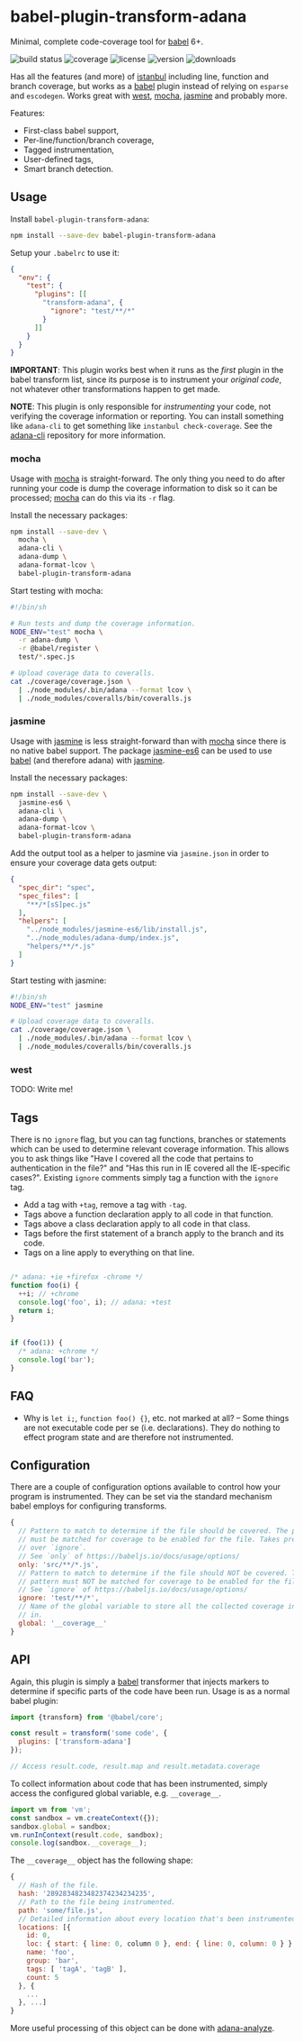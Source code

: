 # babel-plugin-transform-adana

Minimal, complete code-coverage tool for [babel] 6+.

![build status](http://img.shields.io/travis/adana-coverage/babel-plugin-transform-adana/master.svg?style=flat)
![coverage](http://img.shields.io/coveralls/adana-coverage/babel-plugin-transform-adana/master.svg?style=flat)
![license](http://img.shields.io/npm/l/babel-plugin-transform-adana.svg?style=flat)
![version](http://img.shields.io/npm/v/babel-plugin-transform-adana.svg?style=flat)
![downloads](http://img.shields.io/npm/dm/babel-plugin-transform-adana.svg?style=flat)

Has all the features (and more) of [istanbul] including line, function and branch coverage, but works as a [babel] plugin instead of relying on `esparse` and `escodegen`. Works great with [west], [mocha], [jasmine] and probably more.

Features:

 * First-class babel support,
 * Per-line/function/branch coverage,
 * Tagged instrumentation,
 * User-defined tags,
 * Smart branch detection.

## Usage

Install `babel-plugin-transform-adana`:

```sh
npm install --save-dev babel-plugin-transform-adana
```

Setup your `.babelrc` to use it:

```json
{
  "env": {
    "test": {
      "plugins": [[
        "transform-adana", {
          "ignore": "test/**/*"
        }
      ]]
    }
  }
}
```

**IMPORTANT**: This plugin works best when it runs as the _first_ plugin in the babel transform list, since its purpose is to instrument your _original code_, not whatever other transformations happen to get made.

**NOTE**: This plugin is only responsible for _instrumenting_ your code, not verifying the coverage information or reporting. You can install something like `adana-cli` to get something like `instanbul check-coverage`. See the [adana-cli] repository for more information.

### mocha

Usage with [mocha] is straight-forward. The only thing you need to do after running your code is dump the coverage information to disk so it can be processed; [mocha] can do this via its `-r` flag.

Install the necessary packages:

```sh
npm install --save-dev \
  mocha \
  adana-cli \
  adana-dump \
  adana-format-lcov \
  babel-plugin-transform-adana
```

Start testing with mocha:

```sh
#!/bin/sh

# Run tests and dump the coverage information.
NODE_ENV="test" mocha \
  -r adana-dump \
  -r @babel/register \
  test/*.spec.js

# Upload coverage data to coveralls.
cat ./coverage/coverage.json \
  | ./node_modules/.bin/adana --format lcov \
  | ./node_modules/coveralls/bin/coveralls.js
```

### jasmine

Usage with [jasmine] is less straight-forward than with [mocha] since there is no native babel support. The package [jasmine-es6] can be used to use [babel] (and therefore adana) with [jasmine].

Install the necessary packages:

```sh
npm install --save-dev \
  jasmine-es6 \
  adana-cli \
  adana-dump \
  adana-format-lcov \
  babel-plugin-transform-adana
```

Add the output tool as a helper to jasmine via `jasmine.json` in order to ensure your coverage data gets output:

```json
{
  "spec_dir": "spec",
  "spec_files": [
    "**/*[sS]pec.js"
  ],
  "helpers": [
    "../node_modules/jasmine-es6/lib/install.js",
    "../node_modules/adana-dump/index.js",
    "helpers/**/*.js"
  ]
}
```

Start testing with jasmine:

```sh
#!/bin/sh
NODE_ENV="test" jasmine

# Upload coverage data to coveralls.
cat ./coverage/coverage.json \
  | ./node_modules/.bin/adana --format lcov \
  | ./node_modules/coveralls/bin/coveralls.js
```

### west

TODO: Write me!

## Tags

There is no `ignore` flag, but you can tag functions, branches or statements which can be used to determine relevant coverage information. This allows you to ask things like "Have I covered all the code that pertains to authentication in the file?" and "Has this run in IE covered all the IE-specific cases?". Existing `ignore` comments simply tag a function with the `ignore` tag.

 * Add a tag with `+tag`, remove a tag with `-tag`.
 * Tags above a function declaration apply to all code in that function.
 * Tags above a class declaration apply to all code in that class.
 * Tags before the first statement of a branch apply to the branch and its code.
 * Tags on a line apply to everything on that line.

```javascript

/* adana: +ie +firefox -chrome */
function foo(i) {
  ++i; // +chrome
  console.log('foo', i); // adana: +test
  return i;
}


if (foo(1)) {
  /* adana: +chrome */
  console.log('bar');
}
```

## FAQ

 * Why is `let i;`, `function foo() {}`, etc. not marked at all? – Some things are not executable code per se (i.e. declarations). They do nothing to effect program state and are therefore not instrumented.

## Configuration

There are a couple of configuration options available to control how your program is instrumented. They can be set via the standard mechanism babel employs for configuring transforms.

```js
{
  // Pattern to match to determine if the file should be covered. The pattern
  // must be matched for coverage to be enabled for the file. Takes precedence
  // over `ignore`.
  // See `only` of https://babeljs.io/docs/usage/options/
  only: 'src/**/*.js',
  // Pattern to match to determine if the file should NOT be covered. The
  // pattern must NOT be matched for coverage to be enabled for the file.
  // See `ignore` of https://babeljs.io/docs/usage/options/
  ignore: 'test/**/*',
  // Name of the global variable to store all the collected coverage information
  // in.
  global: '__coverage__'
}
```

## API

Again, this plugin is simply a [babel] transformer that injects markers to determine if specific parts of the code have been run. Usage is as a normal babel plugin:

```javascript
import {transform} from '@babel/core';

const result = transform('some code', {
  plugins: ['transform-adana']
});

// Access result.code, result.map and result.metadata.coverage
```

To collect information about code that has been instrumented, simply access the configured global variable, e.g. `__coverage__`.

```javascript
import vm from 'vm';
const sandbox = vm.createContext({});
sandbox.global = sandbox;
vm.runInContext(result.code, sandbox);
console.log(sandbox.__coverage__);
```

The `__coverage__` object has the following shape:

```javascript
{
  // Hash of the file.
  hash: '2892834823482374234234235',
  // Path to the file being instrumented.
  path: 'some/file.js',
  // Detailed information about every location that's been instrumented.
  locations: [{
    id: 0,
    loc: { start: { line: 0, column 0 }, end: { line: 0, column: 0 } },
    name: 'foo',
    group: 'bar',
    tags: [ 'tagA', 'tagB' ],
    count: 5
  }, {
    ...
  }, ...]
}
```

More useful processing of this object can be done with [adana-analyze].

[babel]: http://babeljs.io
[istanbul]: https://github.com/gotwarlost/istanbul
[mocha]: http://mochajs.org/
[jasmine]: http://jasmine.github.io/
[west]: https://www.github.com/izaakschroeder/west
[adana-cli]: https://www.github.com/adana-coverage/adana-cli
[adana-analyze]: https://www.github.com/adana-coverage/adana-analyze
[jasmine-es6]: https://github.com/vinsonchuong/jasmine-es6

